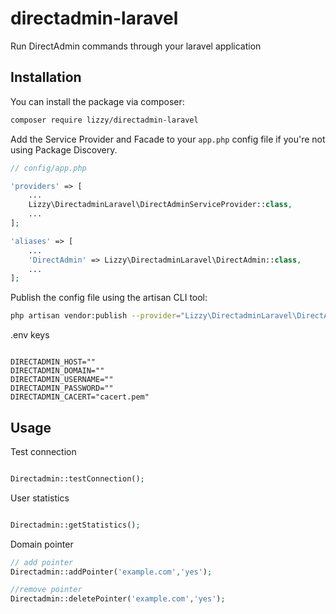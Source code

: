 # directadmin-laravel
 Run DirectAdmin commands through your laravel application

## Installation

You can install the package via composer:

```bash
composer require lizzy/directadmin-laravel
```

Add the Service Provider and Facade to your ```app.php``` config file if you're not using Package Discovery.

```php
// config/app.php

'providers' => [
    ...
    Lizzy\DirectadminLaravel\DirectAdminServiceProvider::class,
    ...
];

'aliases' => [
    ...
    'DirectAdmin' => Lizzy\DirectadminLaravel\DirectAdmin::class,
    ...
];
```

Publish the config file using the artisan CLI tool:

```bash
php artisan vendor:publish --provider="Lizzy\DirectadminLaravel\DirectAdminServiceProvider"
```

.env keys

```.env

DIRECTADMIN_HOST=""
DIRECTADMIN_DOMAIN=""
DIRECTADMIN_USERNAME=""
DIRECTADMIN_PASSWORD=""
DIRECTADMIN_CACERT="cacert.pem"

```
## Usage

Test connection

```php

Directadmin::testConnection();

```

User statistics

```php

Directadmin::getStatistics();

```

Domain pointer

```php
// add pointer
Directadmin::addPointer('example.com','yes');

//remove pointer
Directadmin::deletePointer('example.com','yes');

```
